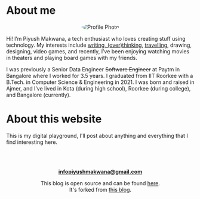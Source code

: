 

# About me

<div style="display: flex; justify-content: center;">
    <img title="Profile Photo" alt="Profile Photo" src="../../assets/profile_photo.png" style="max-width: 200px; border-radius: 50%;">
</div>

Hi! I’m Piyush Makwana, a tech enthusiast who loves creating stuff using technology. My interests include [writing, (over)thinking](/tag/thoughts), [travelling](/tag/travel-log), drawing, designing, video games, and recently, I’ve been enjoying watching movies in theaters and playing board games with my friends.

I was previously a Senior Data Engineer ~~Software Engineer~~ at Paytm in Bangalore where I worked for 3.5 years. I graduated from IIT Roorkee with a B.Tech. in Computer Science & Engineering in 2021. I was born and raised in Ajmer, and I’ve lived in Kota (during high school), Roorkee (during college), and Bangalore (currently).



# About this website

This is my digital playground, I'll post about anything and everything that I find interesting here. 

<br>
<br>

<div style="text-align: center;">

[**infopiyushmakwana@gmail.com**](mailto:infopiyushmakwana@gmail.com) 

This blog is open source and can be found [here](https://github.com/Piyush811999/blog). \
It's forked from [this blog](https://github.com/cassidoo/blahg).

</div>